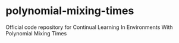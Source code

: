 # polynomial-mixing-times
Official code repository for Continual Learning In Environments With Polynomial Mixing Times
